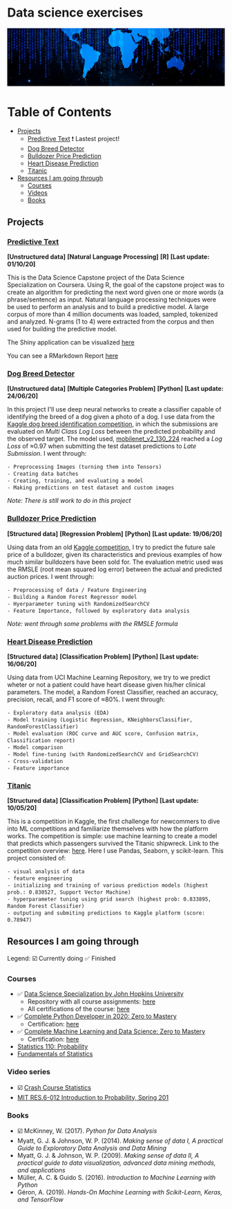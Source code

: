 # Data science exercises

![Banner](data/banner003.jpg)

Table of Contents
=================

  * [Projects](#projects)
    * [Predictive Text](#predictive-text) :exclamation: Lastest project!
    * [Dog Breed Detector](#dog-breed-detector)
    * [Bulldozer Price Prediction](#bulldozer-price-prediction)
    * [Heart Disease Prediction](#heart-disease-prediction)
    * [Titanic](#titanic)
  * [Resources I am going through](#resources-i-am-going-through)
    * [Courses](#courses)
    * [Videos](#videos)
    * [Books](#books)


## Projects

### [Predictive Text](https://github.com/JAMorello/data-science-exercises/tree/master/Predictive%20Text%20Project)

**[Unstructured data]** **[Natural Language Processing]** **[R]** **[Last update: 01/10/20]**

This is the Data Science Capstone project of the Data Science Specialization on Coursera. Using R, the goal of the capstone project was to create an algorithm for predicting the next word given one or more words (a phrase/sentence) as input. Natural language processing techniques were be used to perform an analysis and to build a predictive model. A large corpus of more than 4 million documents was loaded, sampled, tokenized and analyzed. N-grams (1 to 4) were extracted from the corpus and then used for building the predictive model.

The Shiny application can be visualized [here](https://jamorello.shinyapps.io/WordPredictor/)

You can see a RMarkdown Report [here](https://rpubs.com/Katriel/dsc-milestone-report)

### [Dog Breed Detector](https://github.com/JAMorello/data-science-exercises/blob/master/Deep%20Learning/dog-breed-identification/dog_breed_detection.ipynb)

  **[Unstructured data]** **[Multiple Categories Problem]** **[Python]** **[Last update: 24/06/20]**
  
  In this project I'll use deep neural networks to create a classifier capable of identifying the breed of a dog given a photo of a dog. I use data from the [Kaggle dog breed identification competition](https://www.kaggle.com/c/dog-breed-identification/overview), in which the submissions are evaluated on _Multi Class Log Loss_ between the predicted probability and the observed target. The model used, [mobilenet_v2_130_224](https://tfhub.dev/google/imagenet/mobilenet_v2_130_224/classification/4) reached a _Log Loss_ of ≈0.97 when submitting the test dataset predictions to _Late Submission_. I went through:
  
    - Preprocessing Images (turning them into Tensors)
    - Creating data batches
    - Creating, training, and evaluating a model
    - Making predictions on test dataset and custom images
  
_Note: There is still work to do in this project_
  
### [Bulldozer Price Prediction](https://github.com/JAMorello/data-science-exercises/blob/master/Machine%20Learning/bulldozer-price-prediction-project/bulldozer-price-prediction-project.ipynb)

  **[Structured data]** **[Regression Problem]** **[Python]** **[Last update: 19/06/20]**
  
  Using data from an old [Kaggle competition](https://www.kaggle.com/c/bluebook-for-bulldozers/data), I try to predict the future sale price of a bulldozer, given its characteristics and previous examples of how much similar bulldozers have been sold for. The evaluation metric used was the RMSLE (root mean squared log error) between the actual and predicted auction prices. I went through:
  
    - Preprocessing of data / Feature Engineering
    - Building a Random Forest Regressor model
    - Hyerparameter tuning with RandomizedSearchCV
    - Feature Importance, followed by exploratory data analysis
    
_Note: went through some problems with the RMSLE formula_


### [Heart Disease Prediction](https://github.com/JAMorello/data-science-exercises/blob/master/Machine%20Learning/heart_disease_project/heart_disease_ml.ipynb)

  **[Structured data]** **[Classification Problem]** **[Python]** **[Last update: 16/06/20]**

  Using data from UCI Machine Learning Repository, we try to we predict wheter or not a patient could have heart disease given his/her clinical parameters. The model, a Random Forest Classifier, reached an accuracy, precision, recall, and F1 score of ≈80%. I went through:
  
    - Exploratory data analysis (EDA)
    - Model training (Logistic Regression, KNeighborsClassifier, RandomForestClassifier)
    - Model evaluation (ROC curve and AUC score, Confusion matrix, Classification report)
    - Model comparison
    - Model fine-tuning (with RandomizedSearchCV and GridSearchCV)
    - Cross-validation
    - Feature importance


### [Titanic](https://github.com/JAMorello/data-science-exercises/blob/master/Machine%20Learning/Titanic/Titanic%2C%20ML%20from%20disaster.ipynb)

  **[Structured data]** **[Classification Problem]** **[Python]** **[Last update: 10/05/20]**
  
  This is a competition in Kaggle, the first challenge for newcommers to dive into ML competitions and familiarize 
  themselves with how the platform works. The competition is simple: use machine learning to create a model that predicts 
  which passengers survived the Titanic shipwreck. Link to the competition overview: [here](https://www.kaggle.com/c/titanic).
  Here I use Pandas, Seaborn, y scikit-learn. This project consisted of:
  
    - visual analysis of data
    - feature engineering
    - initializing and training of various prediction models (highest prob.: 0.830527, Support Vector Machine)
    - hyperparameter tuning using grid search (highest prob: 0.833895, Random Forest Classifier)
    - outputing and submiting predictions to Kaggle platform (score: 0.78947)

## Resources I am going through
Legend: :ballot_box_with_check: Currently doing :white_check_mark: Finished

### Courses

* :white_check_mark: [Data Science Specialization by John Hopkins University](https://www.coursera.org/specializations/jhu-data-science)
    * Repository with all course assignments: [here](https://github.com/JAMorello/datasciencecoursera)
    * All certifications of the course: [here](https://github.com/JAMorello/data-science-exercises/tree/master/Certificates/Data%20Science%20Specialization)
* :white_check_mark: [Complete Python Developer in 2020: Zero to Mastery](https://www.udemy.com/course/complete-python-developer-zero-to-mastery/)
    * Certification: [here](https://github.com/JAMorello/data-science-exercises/blob/master/Certificates/Udemy/Udemy%20-%20Python%20ZTM.pdf)
* :white_check_mark: [Complete Machine Learning and Data Science: Zero to Mastery](https://www.udemy.com/course/complete-machine-learning-and-data-science-zero-to-mastery/)
    * Certification: [here](https://github.com/JAMorello/data-science-exercises/blob/master/Certificates/Udemy/Udemy%20-%20Machine%20Learning%20ZTM.pdf)
* [Statistics 110: Probability](https://www.edx.org/course/introduction-to-probability)
* [Fundamentals of Statistics](https://www.edx.org/course/fundamentals-of-statistics)

### Video series

* :ballot_box_with_check: [Crash Course Statistics](https://www.youtube.com/watch?v=zouPoc49xbk&list=PL8dPuuaLjXtNM_Y-bUAhblSAdWRnmBUcr)
* [MIT RES.6-012 Introduction to Probability, Spring 201](https://www.youtube.com/watch?v=1uW3qMFA9Ho&list=PLUl4u3cNGP60hI9ATjSFgLZpbNJ7myAg6)

### Books

* :ballot_box_with_check: McKinney, W. (2017). _Python for Data Analysis_
* Myatt, G. J. & Johnson, W. P. (2014). _Making sense of data I, A practical Guide to Exploratory Data Analysis and Data Mining_
* Myatt, G. J. & Johnson, W. P. (2009). _Making sense of data II, A practical guide to data visualization, advanced data mining methods, and applications_
* Müller, A. C. & Guido S. (2016). _Introduction to Machine Learning with Python_
* Géron, A. (2019). _Hands-On Machine Learning with Scikit-Learn, Keras, and TensorFlow_

